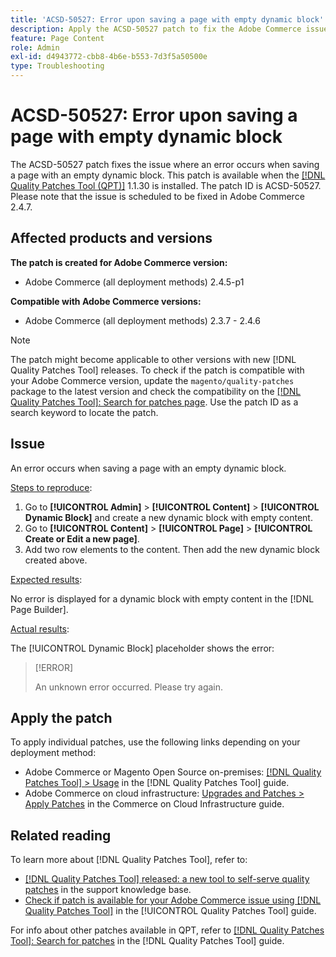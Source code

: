 ```yaml
---
title: 'ACSD-50527: Error upon saving a page with empty dynamic block'
description: Apply the ACSD-50527 patch to fix the Adobe Commerce issue where an error occurs when saving a page with an empty dynamic block.
feature: Page Content
role: Admin
exl-id: d4943772-cbb8-4b6e-b553-7d3f5a50500e
type: Troubleshooting
---
```

# ACSD-50527: Error upon saving a page with empty dynamic block

The ACSD-50527 patch fixes the issue where an error occurs when saving a page with an empty dynamic block. This patch is available when the [[!DNL Quality Patches Tool (QPT)]](https://experienceleague.adobe.com/en/docs/commerce-operations/tools/quality-patches-tool/quality-patches-tool-to-self-serve-quality-patches) 1.1.30 is installed. The patch ID is ACSD-50527. Please note that the issue is scheduled to be fixed in Adobe Commerce 2.4.7.

## Affected products and versions

**The patch is created for Adobe Commerce version:**

* Adobe Commerce (all deployment methods) 2.4.5-p1

**Compatible with Adobe Commerce versions:**

* Adobe Commerce (all deployment methods) 2.3.7 - 2.4.6

>[!NOTE]
>
>The patch might become applicable to other versions with new [!DNL Quality Patches Tool] releases. To check if the patch is compatible with your Adobe Commerce version, update the `magento/quality-patches` package to the latest version and check the compatibility on the [[!DNL Quality Patches Tool]: Search for patches page](https://experienceleague.adobe.com/tools/commerce-quality-patches/index.html). Use the patch ID as a search keyword to locate the patch.

## Issue

An error occurs when saving a page with an empty dynamic block.

<u>Steps to reproduce</u>:

1. Go to **[!UICONTROL Admin]** > **[!UICONTROL Content]** > **[!UICONTROL Dynamic Block]** and create a new dynamic block with empty content.
1. Go to **[!UICONTROL Content]** > **[!UICONTROL Page]** > **[!UICONTROL Create or Edit a new page]**.
1. Add two row elements to the content. Then add the new dynamic block created above.

<u>Expected results</u>:

No error is displayed for a dynamic block with empty content in the [!DNL Page Builder].

<u>Actual results</u>:

The [!UICONTROL Dynamic Block] placeholder shows the error: 

>[!ERROR]
>
>An unknown error occurred. Please try again.

## Apply the patch

To apply individual patches, use the following links depending on your deployment method:

* Adobe Commerce or Magento Open Source on-premises: [[!DNL Quality Patches Tool] > Usage](/help/tools/quality-patches-tool/usage.md) in the [!DNL Quality Patches Tool] guide.
* Adobe Commerce on cloud infrastructure: [Upgrades and Patches > Apply Patches](https://experienceleague.adobe.com/docs/commerce-cloud-service/user-guide/develop/upgrade/apply-patches.html) in the Commerce on Cloud Infrastructure guide.

## Related reading

To learn more about [!DNL Quality Patches Tool], refer to:

* [[!DNL Quality Patches Tool] released: a new tool to self-serve quality patches](https://experienceleague.adobe.com/en/docs/commerce-operations/tools/quality-patches-tool/quality-patches-tool-to-self-serve-quality-patches) in the support knowledge base.
* [Check if patch is available for your Adobe Commerce issue using [!DNL Quality Patches Tool]](/help/tools/quality-patches-tool/patches-available-in-qpt/check-patch-for-magento-issue-with-magento-quality-patches.md) in the [!UICONTROL Quality Patches Tool] guide.


For info about other patches available in QPT, refer to [[!DNL Quality Patches Tool]: Search for patches](https://experienceleague.adobe.com/tools/commerce-quality-patches/index.html) in the [!DNL Quality Patches Tool] guide.

